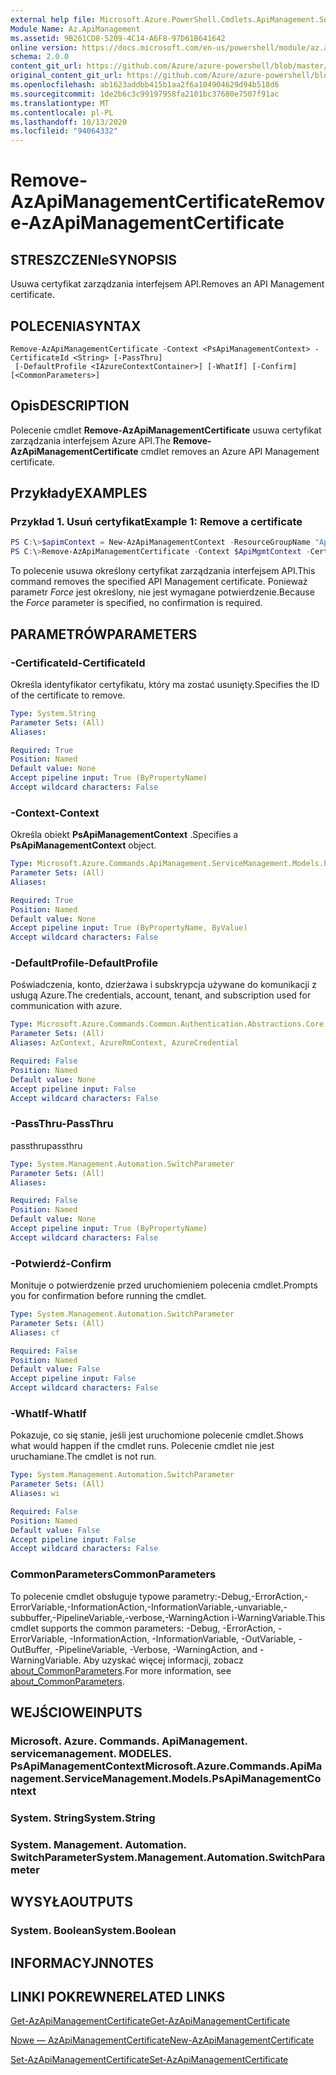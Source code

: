 ```yaml
---
external help file: Microsoft.Azure.PowerShell.Cmdlets.ApiManagement.ServiceManagement.dll-Help.xml
Module Name: Az.ApiManagement
ms.assetid: 9B261CD8-5209-4C14-A6F8-97D61B641642
online version: https://docs.microsoft.com/en-us/powershell/module/az.apimanagement/remove-azapimanagementcertificate
schema: 2.0.0
content_git_url: https://github.com/Azure/azure-powershell/blob/master/src/ApiManagement/ApiManagement/help/Remove-AzApiManagementCertificate.md
original_content_git_url: https://github.com/Azure/azure-powershell/blob/master/src/ApiManagement/ApiManagement/help/Remove-AzApiManagementCertificate.md
ms.openlocfilehash: ab1623addbb415b1aa2f6a104904629d94b518d6
ms.sourcegitcommit: 1de2b6c3c99197958fa2101bc37680e7507f91ac
ms.translationtype: MT
ms.contentlocale: pl-PL
ms.lasthandoff: 10/13/2020
ms.locfileid: "94064332"
---
```

# <span data-ttu-id="1d6ae-101">Remove-AzApiManagementCertificate</span><span class="sxs-lookup"><span data-stu-id="1d6ae-101">Remove-AzApiManagementCertificate</span></span>

## <span data-ttu-id="1d6ae-102">STRESZCZENIe</span><span class="sxs-lookup"><span data-stu-id="1d6ae-102">SYNOPSIS</span></span>
<span data-ttu-id="1d6ae-103">Usuwa certyfikat zarządzania interfejsem API.</span><span class="sxs-lookup"><span data-stu-id="1d6ae-103">Removes an API Management certificate.</span></span>

## <span data-ttu-id="1d6ae-104">POLECENIA</span><span class="sxs-lookup"><span data-stu-id="1d6ae-104">SYNTAX</span></span>

```
Remove-AzApiManagementCertificate -Context <PsApiManagementContext> -CertificateId <String> [-PassThru]
 [-DefaultProfile <IAzureContextContainer>] [-WhatIf] [-Confirm] [<CommonParameters>]
```

## <span data-ttu-id="1d6ae-105">Opis</span><span class="sxs-lookup"><span data-stu-id="1d6ae-105">DESCRIPTION</span></span>
<span data-ttu-id="1d6ae-106">Polecenie cmdlet **Remove-AzApiManagementCertificate** usuwa certyfikat zarządzania interfejsem Azure API.</span><span class="sxs-lookup"><span data-stu-id="1d6ae-106">The **Remove-AzApiManagementCertificate** cmdlet removes an Azure API Management certificate.</span></span>

## <span data-ttu-id="1d6ae-107">Przykłady</span><span class="sxs-lookup"><span data-stu-id="1d6ae-107">EXAMPLES</span></span>

### <span data-ttu-id="1d6ae-108">Przykład 1. Usuń certyfikat</span><span class="sxs-lookup"><span data-stu-id="1d6ae-108">Example 1: Remove a certificate</span></span>
```powershell
PS C:\>$apimContext = New-AzApiManagementContext -ResourceGroupName "Api-Default-WestUS" -ServiceName "contoso"
PS C:\>Remove-AzApiManagementCertificate -Context $ApiMgmtContext -CertificateId "0123456789" -Force
```

<span data-ttu-id="1d6ae-109">To polecenie usuwa określony certyfikat zarządzania interfejsem API.</span><span class="sxs-lookup"><span data-stu-id="1d6ae-109">This command removes the specified API Management certificate.</span></span>
<span data-ttu-id="1d6ae-110">Ponieważ parametr *Force* jest określony, nie jest wymagane potwierdzenie.</span><span class="sxs-lookup"><span data-stu-id="1d6ae-110">Because the *Force* parameter is specified, no confirmation is required.</span></span>

## <span data-ttu-id="1d6ae-111">PARAMETRÓW</span><span class="sxs-lookup"><span data-stu-id="1d6ae-111">PARAMETERS</span></span>

### <span data-ttu-id="1d6ae-112">-CertificateId</span><span class="sxs-lookup"><span data-stu-id="1d6ae-112">-CertificateId</span></span>
<span data-ttu-id="1d6ae-113">Określa identyfikator certyfikatu, który ma zostać usunięty.</span><span class="sxs-lookup"><span data-stu-id="1d6ae-113">Specifies the ID of the certificate to remove.</span></span>

```yaml
Type: System.String
Parameter Sets: (All)
Aliases:

Required: True
Position: Named
Default value: None
Accept pipeline input: True (ByPropertyName)
Accept wildcard characters: False
```

### <span data-ttu-id="1d6ae-114">-Context</span><span class="sxs-lookup"><span data-stu-id="1d6ae-114">-Context</span></span>
<span data-ttu-id="1d6ae-115">Określa obiekt **PsApiManagementContext** .</span><span class="sxs-lookup"><span data-stu-id="1d6ae-115">Specifies a **PsApiManagementContext** object.</span></span>

```yaml
Type: Microsoft.Azure.Commands.ApiManagement.ServiceManagement.Models.PsApiManagementContext
Parameter Sets: (All)
Aliases:

Required: True
Position: Named
Default value: None
Accept pipeline input: True (ByPropertyName, ByValue)
Accept wildcard characters: False
```

### <span data-ttu-id="1d6ae-116">-DefaultProfile</span><span class="sxs-lookup"><span data-stu-id="1d6ae-116">-DefaultProfile</span></span>
<span data-ttu-id="1d6ae-117">Poświadczenia, konto, dzierżawa i subskrypcja używane do komunikacji z usługą Azure.</span><span class="sxs-lookup"><span data-stu-id="1d6ae-117">The credentials, account, tenant, and subscription used for communication with azure.</span></span>

```yaml
Type: Microsoft.Azure.Commands.Common.Authentication.Abstractions.Core.IAzureContextContainer
Parameter Sets: (All)
Aliases: AzContext, AzureRmContext, AzureCredential

Required: False
Position: Named
Default value: None
Accept pipeline input: False
Accept wildcard characters: False
```

### <span data-ttu-id="1d6ae-118">-PassThru</span><span class="sxs-lookup"><span data-stu-id="1d6ae-118">-PassThru</span></span>
<span data-ttu-id="1d6ae-119">passthru</span><span class="sxs-lookup"><span data-stu-id="1d6ae-119">passthru</span></span>

```yaml
Type: System.Management.Automation.SwitchParameter
Parameter Sets: (All)
Aliases:

Required: False
Position: Named
Default value: None
Accept pipeline input: True (ByPropertyName)
Accept wildcard characters: False
```

### <span data-ttu-id="1d6ae-120">-Potwierdź</span><span class="sxs-lookup"><span data-stu-id="1d6ae-120">-Confirm</span></span>
<span data-ttu-id="1d6ae-121">Monituje o potwierdzenie przed uruchomieniem polecenia cmdlet.</span><span class="sxs-lookup"><span data-stu-id="1d6ae-121">Prompts you for confirmation before running the cmdlet.</span></span>

```yaml
Type: System.Management.Automation.SwitchParameter
Parameter Sets: (All)
Aliases: cf

Required: False
Position: Named
Default value: False
Accept pipeline input: False
Accept wildcard characters: False
```

### <span data-ttu-id="1d6ae-122">-WhatIf</span><span class="sxs-lookup"><span data-stu-id="1d6ae-122">-WhatIf</span></span>
<span data-ttu-id="1d6ae-123">Pokazuje, co się stanie, jeśli jest uruchomione polecenie cmdlet.</span><span class="sxs-lookup"><span data-stu-id="1d6ae-123">Shows what would happen if the cmdlet runs.</span></span>
<span data-ttu-id="1d6ae-124">Polecenie cmdlet nie jest uruchamiane.</span><span class="sxs-lookup"><span data-stu-id="1d6ae-124">The cmdlet is not run.</span></span>

```yaml
Type: System.Management.Automation.SwitchParameter
Parameter Sets: (All)
Aliases: wi

Required: False
Position: Named
Default value: False
Accept pipeline input: False
Accept wildcard characters: False
```

### <span data-ttu-id="1d6ae-125">CommonParameters</span><span class="sxs-lookup"><span data-stu-id="1d6ae-125">CommonParameters</span></span>
<span data-ttu-id="1d6ae-126">To polecenie cmdlet obsługuje typowe parametry:-Debug,-ErrorAction,-ErrorVariable,-InformationAction,-InformationVariable,-unvariable,-subbuffer,-PipelineVariable,-verbose,-WarningAction i-WarningVariable.</span><span class="sxs-lookup"><span data-stu-id="1d6ae-126">This cmdlet supports the common parameters: -Debug, -ErrorAction, -ErrorVariable, -InformationAction, -InformationVariable, -OutVariable, -OutBuffer, -PipelineVariable, -Verbose, -WarningAction, and -WarningVariable.</span></span> <span data-ttu-id="1d6ae-127">Aby uzyskać więcej informacji, zobacz [about_CommonParameters](http://go.microsoft.com/fwlink/?LinkID=113216).</span><span class="sxs-lookup"><span data-stu-id="1d6ae-127">For more information, see [about_CommonParameters](http://go.microsoft.com/fwlink/?LinkID=113216).</span></span>

## <span data-ttu-id="1d6ae-128">WEJŚCIOWE</span><span class="sxs-lookup"><span data-stu-id="1d6ae-128">INPUTS</span></span>

### <span data-ttu-id="1d6ae-129">Microsoft. Azure. Commands. ApiManagement. servicemanagement. MODELES. PsApiManagementContext</span><span class="sxs-lookup"><span data-stu-id="1d6ae-129">Microsoft.Azure.Commands.ApiManagement.ServiceManagement.Models.PsApiManagementContext</span></span>

### <span data-ttu-id="1d6ae-130">System. String</span><span class="sxs-lookup"><span data-stu-id="1d6ae-130">System.String</span></span>

### <span data-ttu-id="1d6ae-131">System. Management. Automation. SwitchParameter</span><span class="sxs-lookup"><span data-stu-id="1d6ae-131">System.Management.Automation.SwitchParameter</span></span>

## <span data-ttu-id="1d6ae-132">WYSYŁA</span><span class="sxs-lookup"><span data-stu-id="1d6ae-132">OUTPUTS</span></span>

### <span data-ttu-id="1d6ae-133">System. Boolean</span><span class="sxs-lookup"><span data-stu-id="1d6ae-133">System.Boolean</span></span>

## <span data-ttu-id="1d6ae-134">INFORMACYJN</span><span class="sxs-lookup"><span data-stu-id="1d6ae-134">NOTES</span></span>

## <span data-ttu-id="1d6ae-135">LINKI POKREWNE</span><span class="sxs-lookup"><span data-stu-id="1d6ae-135">RELATED LINKS</span></span>

[<span data-ttu-id="1d6ae-136">Get-AzApiManagementCertificate</span><span class="sxs-lookup"><span data-stu-id="1d6ae-136">Get-AzApiManagementCertificate</span></span>](./Get-AzApiManagementCertificate.md)

[<span data-ttu-id="1d6ae-137">Nowe — AzApiManagementCertificate</span><span class="sxs-lookup"><span data-stu-id="1d6ae-137">New-AzApiManagementCertificate</span></span>](./New-AzApiManagementCertificate.md)

[<span data-ttu-id="1d6ae-138">Set-AzApiManagementCertificate</span><span class="sxs-lookup"><span data-stu-id="1d6ae-138">Set-AzApiManagementCertificate</span></span>](./Set-AzApiManagementCertificate.md)


